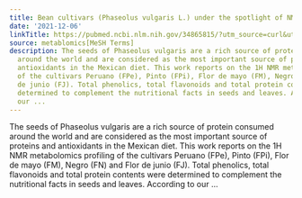 ```yaml
---
title: Bean cultivars (Phaseolus vulgaris L.) under the spotlight of NMR metabolomics
date: '2021-12-06'
linkTitle: https://pubmed.ncbi.nlm.nih.gov/34865815/?utm_source=curl&utm_medium=rss&utm_campaign=pubmed-2&utm_content=1Zkrxt7ktlCbHBXEV3v65xxSnkSWNsJ1A6Fq3gBniKhGfIUslK&fc=20210907212339&ff=20211214195219&v=2.16.0
source: metablomics[MeSH Terms]
description: The seeds of Phaseolus vulgaris are a rich source of protein consumed
  around the world and are considered as the most important source of proteins and
  antioxidants in the Mexican diet. This work reports on the 1H NMR metabolomics profiling
  of the cultivars Peruano (FPe), Pinto (FPi), Flor de mayo (FM), Negro (FN) and Flor
  de junio (FJ). Total phenolics, total flavonoids and total protein contents were
  determined to complement the nutritional facts in seeds and leaves. According to
  our ...
---
```

The seeds of Phaseolus vulgaris are a rich source of protein consumed around the world and are considered as the most important source of proteins and antioxidants in the Mexican diet. This work reports on the 1H NMR metabolomics profiling of the cultivars Peruano (FPe), Pinto (FPi), Flor de mayo (FM), Negro (FN) and Flor de junio (FJ). Total phenolics, total flavonoids and total protein contents were determined to complement the nutritional facts in seeds and leaves. According to our ...